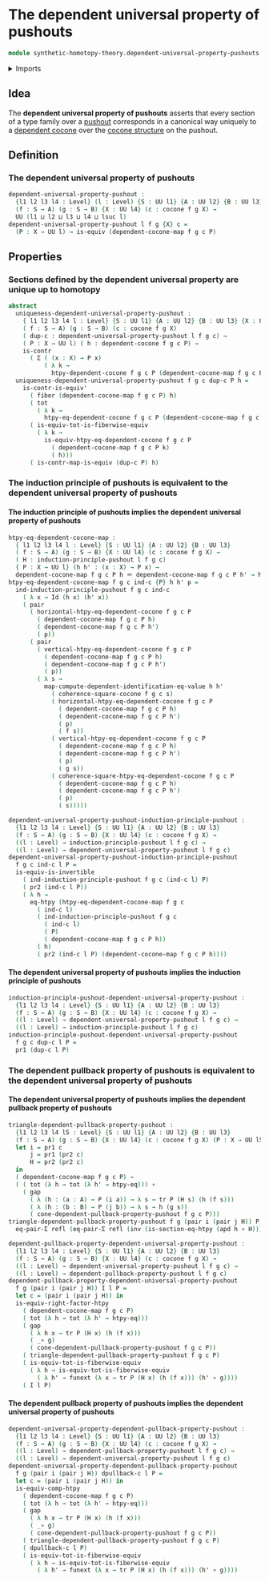 # The dependent universal property of pushouts

```agda
module synthetic-homotopy-theory.dependent-universal-property-pushouts where
```

<details><summary>Imports</summary>

```agda
open import foundation.action-on-identifications-dependent-functions
open import foundation.contractible-maps
open import foundation.contractible-types
open import foundation.dependent-pair-types
open import foundation.equality-dependent-pair-types
open import foundation.equivalences
open import foundation.fibers-of-maps
open import foundation.function-extensionality
open import foundation.function-types
open import foundation.functoriality-dependent-pair-types
open import foundation.homotopies
open import foundation.identity-types
open import foundation.pullbacks
open import foundation.transport
open import foundation.universe-levels

open import synthetic-homotopy-theory.cocones-under-spans
open import synthetic-homotopy-theory.dependent-cocones-under-spans
open import synthetic-homotopy-theory.dependent-pullback-property-pushouts
open import synthetic-homotopy-theory.induction-principle-pushouts
```

</details>

## Idea

The **dependent universal property of pushouts** asserts that every section of a
type family over a [pushout](synthetic-homotopy-theory.pushouts.md) corresponds
in a canonical way uniquely to a
[dependent cocone](synthetic-homotopy-theory.dependent-cocones-under-spans.md)
over the [cocone structure](synthetic-homotopy-theory.cocones-under-spans.md) on
the pushout.

## Definition

### The dependent universal property of pushouts

```agda
dependent-universal-property-pushout :
  {l1 l2 l3 l4 : Level} (l : Level) {S : UU l1} {A : UU l2} {B : UU l3}
  (f : S → A) (g : S → B) {X : UU l4} (c : cocone f g X) →
  UU (l1 ⊔ l2 ⊔ l3 ⊔ l4 ⊔ lsuc l)
dependent-universal-property-pushout l f g {X} c =
  (P : X → UU l) → is-equiv (dependent-cocone-map f g c P)
```

## Properties

### Sections defined by the dependent universal property are unique up to homotopy

```agda
abstract
  uniqueness-dependent-universal-property-pushout :
    { l1 l2 l3 l4 l : Level} {S : UU l1} {A : UU l2} {B : UU l3} {X : UU l4} →
    ( f : S → A) (g : S → B) (c : cocone f g X)
    ( dup-c : dependent-universal-property-pushout l f g c) →
    ( P : X → UU l) ( h : dependent-cocone f g c P) →
    is-contr
      ( Σ ( (x : X) → P x)
          ( λ k →
            htpy-dependent-cocone f g c P (dependent-cocone-map f g c P k) h))
  uniqueness-dependent-universal-property-pushout f g c dup-c P h =
    is-contr-is-equiv'
      ( fiber (dependent-cocone-map f g c P) h)
      ( tot
        ( λ k →
          htpy-eq-dependent-cocone f g c P (dependent-cocone-map f g c P k) h))
      ( is-equiv-tot-is-fiberwise-equiv
        ( λ k →
          is-equiv-htpy-eq-dependent-cocone f g c P
            ( dependent-cocone-map f g c P k)
            ( h)))
      ( is-contr-map-is-equiv (dup-c P) h)
```

### The induction principle of pushouts is equivalent to the dependent universal property of pushouts

#### The induction principle of pushouts implies the dependent universal property of pushouts

```agda
htpy-eq-dependent-cocone-map :
  { l1 l2 l3 l4 l : Level} {S : UU l1} {A : UU l2} {B : UU l3}
  ( f : S → A) (g : S → B) {X : UU l4} (c : cocone f g X) →
  ( H : induction-principle-pushout l f g c)
  { P : X → UU l} (h h' : (x : X) → P x) →
  dependent-cocone-map f g c P h ＝ dependent-cocone-map f g c P h' → h ~ h'
htpy-eq-dependent-cocone-map f g c ind-c {P} h h' p =
  ind-induction-principle-pushout f g c ind-c
    ( λ x → Id (h x) (h' x))
    ( pair
      ( horizontal-htpy-eq-dependent-cocone f g c P
        ( dependent-cocone-map f g c P h)
        ( dependent-cocone-map f g c P h')
        ( p))
      ( pair
        ( vertical-htpy-eq-dependent-cocone f g c P
          ( dependent-cocone-map f g c P h)
          ( dependent-cocone-map f g c P h')
          ( p))
        ( λ s →
          map-compute-dependent-identification-eq-value h h'
            ( coherence-square-cocone f g c s)
            ( horizontal-htpy-eq-dependent-cocone f g c P
              ( dependent-cocone-map f g c P h)
              ( dependent-cocone-map f g c P h')
              ( p)
              ( f s))
            ( vertical-htpy-eq-dependent-cocone f g c P
              ( dependent-cocone-map f g c P h)
              ( dependent-cocone-map f g c P h')
              ( p)
              ( g s))
            ( coherence-square-htpy-eq-dependent-cocone f g c P
              ( dependent-cocone-map f g c P h)
              ( dependent-cocone-map f g c P h')
              ( p)
              ( s)))))

dependent-universal-property-pushout-induction-principle-pushout :
  {l1 l2 l3 l4 : Level} {S : UU l1} {A : UU l2} {B : UU l3}
  (f : S → A) (g : S → B) {X : UU l4} (c : cocone f g X) →
  ((l : Level) → induction-principle-pushout l f g c) →
  ((l : Level) → dependent-universal-property-pushout l f g c)
dependent-universal-property-pushout-induction-principle-pushout
  f g c ind-c l P =
  is-equiv-is-invertible
    ( ind-induction-principle-pushout f g c (ind-c l) P)
    ( pr2 (ind-c l P))
    ( λ h →
      eq-htpy (htpy-eq-dependent-cocone-map f g c
        ( ind-c l)
        ( ind-induction-principle-pushout f g c
          ( ind-c l)
          ( P)
          ( dependent-cocone-map f g c P h))
        ( h)
        ( pr2 (ind-c l P) (dependent-cocone-map f g c P h))))
```

#### The dependent universal property of pushouts implies the induction principle of pushouts

```agda
induction-principle-pushout-dependent-universal-property-pushout :
  {l1 l2 l3 l4 : Level} {S : UU l1} {A : UU l2} {B : UU l3}
  (f : S → A) (g : S → B) {X : UU l4} (c : cocone f g X) →
  ((l : Level) → dependent-universal-property-pushout l f g c) →
  ((l : Level) → induction-principle-pushout l f g c)
induction-principle-pushout-dependent-universal-property-pushout
  f g c dup-c l P =
  pr1 (dup-c l P)
```

### The dependent pullback property of pushouts is equivalent to the dependent universal property of pushouts

#### The dependent universal property of pushouts implies the dependent pullback property of pushouts

```agda
triangle-dependent-pullback-property-pushout :
  {l1 l2 l3 l4 l5 : Level} {S : UU l1} {A : UU l2} {B : UU l3}
  (f : S → A) (g : S → B) {X : UU l4} (c : cocone f g X) (P : X → UU l5) →
  let i = pr1 c
      j = pr1 (pr2 c)
      H = pr2 (pr2 c)
  in
  ( dependent-cocone-map f g c P) ~
  ( ( tot (λ h → tot (λ h' → htpy-eq))) ∘
    ( gap
      ( λ (h : (a : A) → P (i a)) → λ s → tr P (H s) (h (f s)))
      ( λ (h : (b : B) → P (j b)) → λ s → h (g s))
      ( cone-dependent-pullback-property-pushout f g c P)))
triangle-dependent-pullback-property-pushout f g (pair i (pair j H)) P h =
  eq-pair-Σ refl (eq-pair-Σ refl (inv (is-section-eq-htpy (apd h ∘ H))))

dependent-pullback-property-dependent-universal-property-pushout :
  {l1 l2 l3 l4 : Level} {S : UU l1} {A : UU l2} {B : UU l3}
  (f : S → A) (g : S → B) {X : UU l4} (c : cocone f g X) →
  ((l : Level) → dependent-universal-property-pushout l f g c) →
  ((l : Level) → dependent-pullback-property-pushout l f g c)
dependent-pullback-property-dependent-universal-property-pushout
  f g (pair i (pair j H)) I l P =
  let c = (pair i (pair j H)) in
  is-equiv-right-factor-htpy
    ( dependent-cocone-map f g c P)
    ( tot (λ h → tot (λ h' → htpy-eq)))
    ( gap
      ( λ h x → tr P (H x) (h (f x)))
      ( _∘ g)
      ( cone-dependent-pullback-property-pushout f g c P))
    ( triangle-dependent-pullback-property-pushout f g c P)
    ( is-equiv-tot-is-fiberwise-equiv
      ( λ h → is-equiv-tot-is-fiberwise-equiv
        ( λ h' → funext (λ x → tr P (H x) (h (f x))) (h' ∘ g))))
    ( I l P)
```

#### The dependent pullback property of pushouts implies the dependent universal property of pushouts

```agda
dependent-universal-property-dependent-pullback-property-pushout :
  {l1 l2 l3 l4 : Level} {S : UU l1} {A : UU l2} {B : UU l3}
  (f : S → A) (g : S → B) {X : UU l4} (c : cocone f g X) →
  ((l : Level) → dependent-pullback-property-pushout l f g c) →
  ((l : Level) → dependent-universal-property-pushout l f g c)
dependent-universal-property-dependent-pullback-property-pushout
  f g (pair i (pair j H)) dpullback-c l P =
  let c = (pair i (pair j H)) in
  is-equiv-comp-htpy
    ( dependent-cocone-map f g c P)
    ( tot (λ h → tot (λ h' → htpy-eq)))
    ( gap
      ( λ h x → tr P (H x) (h (f x)))
      ( _∘ g)
      ( cone-dependent-pullback-property-pushout f g c P))
    ( triangle-dependent-pullback-property-pushout f g c P)
    ( dpullback-c l P)
    ( is-equiv-tot-is-fiberwise-equiv
      ( λ h → is-equiv-tot-is-fiberwise-equiv
        ( λ h' → funext (λ x → tr P (H x) (h (f x))) (h' ∘ g))))
```
